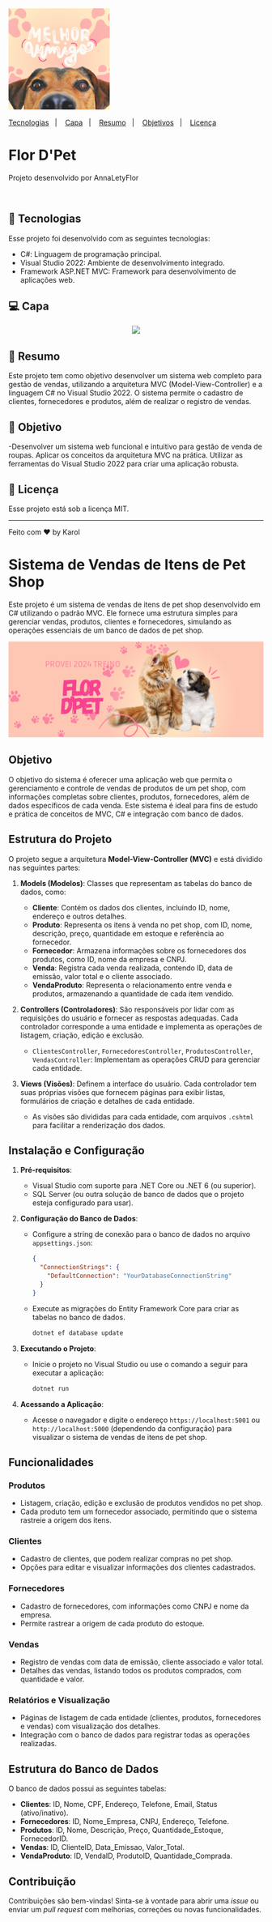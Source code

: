 
<img width="200px" src="wwwroot/lib/PROVEI2024-Icon.png">

<p>
  <a href="#-tecnologias">Tecnologias</a>&nbsp;&nbsp;&nbsp;|&nbsp;&nbsp;&nbsp;
  <a href="#-capa">Capa</a>&nbsp;&nbsp;&nbsp;|&nbsp;&nbsp;&nbsp;
  <a href="#-resumo">Resumo</a>&nbsp;&nbsp;&nbsp;|&nbsp;&nbsp;&nbsp;
  <a href="#-objetivo">Objetivos</a>&nbsp;&nbsp;&nbsp;|&nbsp;&nbsp;&nbsp;
  <a href="#memo-licença">Licença</a>
</p>
<h1> Flor D'Pet </h1>

<p>
Projeto desenvolvido por AnnaLetyFlor <br/>
</p>






<br>



## 🚀 Tecnologias

Esse projeto foi desenvolvido com as seguintes tecnologias:

- C#: Linguagem de programação principal.
- Visual Studio 2022: Ambiente de desenvolvimento integrado.
- Framework ASP.NET MVC: Framework para desenvolvimento de aplicações web.

## 💻 Capa

<p align="center">
<img src="wwwroot/lib/BannerKlothes.png">
</p>


## 📖 Resumo

Este projeto tem como objetivo desenvolver um sistema web completo para gestão de vendas, utilizando a arquitetura MVC (Model-View-Controller) e a linguagem C# no Visual Studio 2022. O sistema permite o cadastro de clientes, fornecedores e produtos, além de realizar o registro de vendas.


## 🔗 Objetivo

-Desenvolver um sistema web funcional e intuitivo para gestão de venda de roupas.
Aplicar os conceitos da arquitetura MVC na prática.
Utilizar as ferramentas do Visual Studio 2022 para criar uma aplicação robusta.

## :memo: Licença

Esse projeto está sob a licença MIT.

---

Feito com ♥ by Karol 


# Sistema de Vendas de Itens de Pet Shop

Este projeto é um sistema de vendas de itens de pet shop desenvolvido em C# utilizando o padrão MVC. Ele fornece uma estrutura simples para gerenciar vendas, produtos, clientes e fornecedores, simulando as operações essenciais de um banco de dados de pet shop.

<img src="wwwroot/lib/Provei2024-banner.png">

## Objetivo

O objetivo do sistema é oferecer uma aplicação web que permita o gerenciamento e controle de vendas de produtos de um pet shop, com informações completas sobre clientes, produtos, fornecedores, além de dados específicos de cada venda. Este sistema é ideal para fins de estudo e prática de conceitos de MVC, C# e integração com banco de dados.

## Estrutura do Projeto

O projeto segue a arquitetura **Model-View-Controller (MVC)** e está dividido nas seguintes partes:

1. **Models (Modelos)**: Classes que representam as tabelas do banco de dados, como:
   - **Cliente**: Contém os dados dos clientes, incluindo ID, nome, endereço e outros detalhes.
   - **Produto**: Representa os itens à venda no pet shop, com ID, nome, descrição, preço, quantidade em estoque e referência ao fornecedor.
   - **Fornecedor**: Armazena informações sobre os fornecedores dos produtos, como ID, nome da empresa e CNPJ.
   - **Venda**: Registra cada venda realizada, contendo ID, data de emissão, valor total e o cliente associado.
   - **VendaProduto**: Representa o relacionamento entre venda e produtos, armazenando a quantidade de cada item vendido.

2. **Controllers (Controladores)**: São responsáveis por lidar com as requisições do usuário e fornecer as respostas adequadas. Cada controlador corresponde a uma entidade e implementa as operações de listagem, criação, edição e exclusão.
   - `ClientesController`, `FornecedoresController`, `ProdutosController`, `VendasController`: Implementam as operações CRUD para gerenciar cada entidade.

3. **Views (Visões)**: Definem a interface do usuário. Cada controlador tem suas próprias visões que fornecem páginas para exibir listas, formulários de criação e detalhes de cada entidade.
   - As visões são divididas para cada entidade, com arquivos `.cshtml` para facilitar a renderização dos dados.

## Instalação e Configuração

1. **Pré-requisitos**:
   - Visual Studio com suporte para .NET Core ou .NET 6 (ou superior).
   - SQL Server (ou outra solução de banco de dados que o projeto esteja configurado para usar).

2. **Configuração do Banco de Dados**:
   - Configure a string de conexão para o banco de dados no arquivo `appsettings.json`:
     ```json
     {
       "ConnectionStrings": {
         "DefaultConnection": "YourDatabaseConnectionString"
       }
     }
     ```
   - Execute as migrações do Entity Framework Core para criar as tabelas no banco de dados.
     ```bash
     dotnet ef database update
     ```

3. **Executando o Projeto**:
   - Inicie o projeto no Visual Studio ou use o comando a seguir para executar a aplicação:
     ```bash
     dotnet run
     ```

4. **Acessando a Aplicação**:
   - Acesse o navegador e digite o endereço `https://localhost:5001` ou `http://localhost:5000` (dependendo da configuração) para visualizar o sistema de vendas de itens de pet shop.

## Funcionalidades

### Produtos

- Listagem, criação, edição e exclusão de produtos vendidos no pet shop.
- Cada produto tem um fornecedor associado, permitindo que o sistema rastreie a origem dos itens.

### Clientes

- Cadastro de clientes, que podem realizar compras no pet shop.
- Opções para editar e visualizar informações dos clientes cadastrados.

### Fornecedores

- Cadastro de fornecedores, com informações como CNPJ e nome da empresa.
- Permite rastrear a origem de cada produto do estoque.

### Vendas

- Registro de vendas com data de emissão, cliente associado e valor total.
- Detalhes das vendas, listando todos os produtos comprados, com quantidade e valor.

### Relatórios e Visualização

- Páginas de listagem de cada entidade (clientes, produtos, fornecedores e vendas) com visualização dos detalhes.
- Integração com o banco de dados para registrar todas as operações realizadas.

## Estrutura do Banco de Dados

O banco de dados possui as seguintes tabelas:

- **Clientes**: ID, Nome, CPF, Endereço, Telefone, Email, Status (ativo/inativo).
- **Fornecedores**: ID, Nome_Empresa, CNPJ, Endereço, Telefone.
- **Produtos**: ID, Nome, Descrição, Preço, Quantidade_Estoque, FornecedorID.
- **Vendas**: ID, ClienteID, Data_Emissao, Valor_Total.
- **VendaProduto**: ID, VendaID, ProdutoID, Quantidade_Comprada.

## Contribuição

Contribuições são bem-vindas! Sinta-se à vontade para abrir uma _issue_ ou enviar um _pull request_ com melhorias, correções ou novas funcionalidades.
